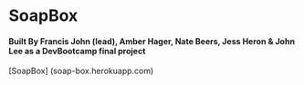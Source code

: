 # SoapBox

#### Built By Francis John (lead), Amber Hager, Nate Beers, Jess Heron & John Lee as a DevBootcamp final project

[SoapBox] (soap-box.herokuapp.com)


